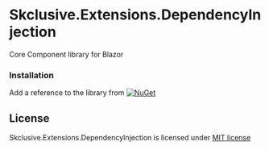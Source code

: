 Skclusive.Extensions.DependencyInjection
=============================

Core Component library for Blazor

### Installation

Add a reference to the library from [![NuGet](https://img.shields.io/nuget/v/Skclusive.Extensions.DependencyInjection.svg)](https://www.nuget.org/packages/Skclusive.Extensions.DependencyInjection/)

## License

Skclusive.Extensions.DependencyInjection is licensed under [MIT license](http://www.opensource.org/licenses/mit-license.php)
